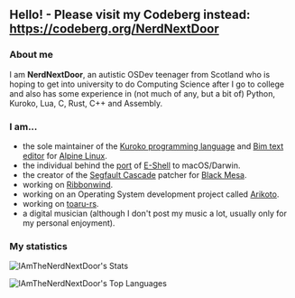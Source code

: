 ## Hello! - Please visit my Codeberg instead: https://codeberg.org/NerdNextDoor

### About me
I am **NerdNextDoor**, an autistic OSDev teenager from Scotland who is hoping to get into university to do Computing Science after I go to college and also has some experience in (not much of any, but a bit of) Python, Kuroko, Lua, C, Rust, C++ and Assembly.

### I am...

- the sole maintainer of the [Kuroko programming language](https://kuroko-lang.github.io) and [Bim text editor](https://github.com/klange/bim) for [Alpine Linux](https://alpinelinux.org/).
- the individual behind the [port](https://codeberg.org/NerdNextDoor/esh-darwin) of [E-Shell](https://github.com/klange/toaruos/blob/master/apps/esh.c) to macOS/Darwin.
- the creator of the [Segfault Cascade](https://codeberg.org/NerdNextDoor/segfaultcascade) patcher for [Black Mesa](https://www.crowbarcollective.com/games/black-mesa).
- working on [Ribbonwind](https://codeberg.org/NerdNextDoor/Ribbonwind).
- working on an Operating System development project called [Arikoto](https://arikoto.nerdnextdoor.net).
- working on [toaru-rs](https://codeberg.org/NerdNextDoor/toaru-rs).
- a digital musician (although I don't post my music a lot, usually only for my personal enjoyment).

### My statistics

![IAmTheNerdNextDoor's Stats](https://github-readme-stats.vercel.app/api?username=IAmTheNerdNextDoor&theme=vue-dark&show_icons=true&hide_border=true&layout=compact)

![IAmTheNerdNextDoor's Top Languages](https://github-readme-stats.vercel.app/api/top-langs/?username=IAmTheNerdNextDoor&theme=vue-dark&hide_border=true&layout=compact)
